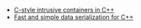 * [C-style intrusive containers in C++](https://github.com/apankrat/notes/tree/master/intrusive-containers)
* [Fast and simple data serialization for C++](https://github.com/apankrat/cpp-serializer)
